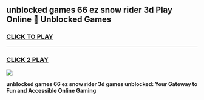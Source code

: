
## unblocked games 66 ez snow rider 3d Play Online 👋 Unblocked Games
<h3>
<a href="https://premium.freeplayer.one?title=unblocked_games_66_ez_snow_rider_3d&ref=19F">CLICK TO PLAY</a></h3>
<hr>

<h3>
<a href="https://premium.freeplayer.one?title=unblocked_games_66_ez_snow_rider_3d&ref=19F">CLICK 2 PLAY</a>
  
</h3>

<a href="https://premium.freeplayer.one?title=unblocked_games_66_ez_snow_rider_3d&ref=19F"><img src="https://clearcache.store/games.png"></a>


**unblocked games 66 ez snow rider 3d games unblocked: Your Gateway to Fun and Accessible Online Gaming**
